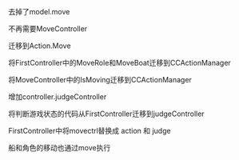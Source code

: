 去掉了model.move

不再需要MoveController

迁移到Action.Move

将FirstController中的MoveRole和MoveBoat迁移到CCActionManager

将MoveController中的IsMoving迁移到CCActionManager



增加controller.judgeController

将判断游戏状态的代码从FirstController迁移到judgeController



FirstController中将movectrl替换成 action 和 judge

船和角色的移动也通过move执行


